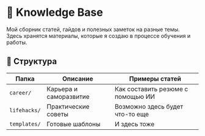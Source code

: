 # 🧠 Knowledge Base

Мой сборник статей, гайдов и полезных заметок на разные темы.  
Здесь хранятся материалы, которые я создаю в процессе обучения и работы.

## 📂 Структура

| Папка       | Описание                  | Примеры статей                     |
|-------------|---------------------------|------------------------------------|
| `career/`   | Карьера и саморазвитие    | Как составить резюме с помощью ИИ  |
| `lifehacks/`| Практические советы       | Возможно здесь будет что-то еще    |
| `templates/`| Готовые шаблоны           | И здесь тоже                       |
